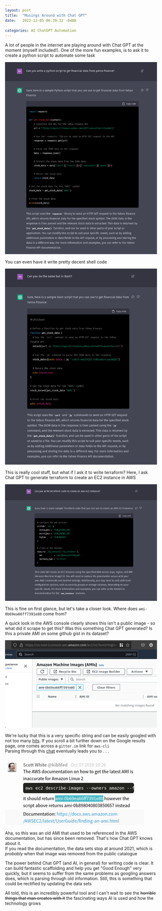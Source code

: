 ```yaml
---
layout: post
title:  "Musings Around with Chat GPT"
date:   2022-12-05 06:39:32 -0400

categories: AI ChatGPT Automation
---
```


A lot of people in the internet are playing around with Chat GPT at the moment (myself included!). One of the more fun examples, is to ask it to create a python script to automate some task

![Chat GPT generating a python script to get financial data](/assets/chat-gpt-python-script.png)

You can even have it write pretty decent shell code

![Same script as above but in Bash](/assets/chap-gpt3-shell-code.png)

This is really cool stuff, but what if I ask it to write terraform?
Here, I ask Chat GPT to generate terraform to create an EC2 instance in AWS

![Request chat gpt to create an EC2 instance in terraform](/assets/chat-gpt3-terraform-ec2-instance.png)

This is fine on first glance, but let's take a closer look. Where does `ami-0b69ea66ff7391e80` come from?

A quick look in the AWS console clearly shows this isn't a public image - so what did it scrape to get this?
Was this something Chat GPT generated? Is this a private AMI on some github gist in its dataset?

![AWS AMI console](/assets/personal-aws-acct-ami.png)

We're lucky that this is a very specific string and can be easily googled with not too many [hits](https://www.google.com/search?q=%22ami-0b69ea66ff7391e80%22&source=hp&ei=C4mOY5XpEcGl5NoP2I60CA&iflsig=AJiK0e8AAAAAY46XGzuZUMRkrsQUsLmhru9R-Me5XtQ8&ved=0ahUKEwjVmoLV2uP7AhXBElkFHVgHDQEQ4dUDCAk&uact=5&oq=%22ami-0b69ea66ff7391e80%22&gs_lcp=Cgdnd3Mtd2l6EAMyBwgAEB4QogQyBQgAEKIEMgUIABCiBDIFCAAQogRQAFjECmDVDWgAcAB4AIABgAGIAY8CkgEDMi4xmAEAoAEBoAEC&sclient=gws-wiz).
If you scroll a bit further down on the Google results page, one comes across a `gitter.im` link for `aws-cli`    
Parsing through this [chat](https://gitter.im/aws/aws-cli?at=5d6fbde58a83ef34a318cedb) eventually leads you to . . .

![Comment that has the ami tag](/assets/aws-ami-doc.png)

Aha, so this was an old AMI that used to be referenced in the AWS documentation, but has since been removed. That's how Chat GPT knows about it.     
If you read the documentation, the data sets stop at around 2021, which is _probably_ when that image was removed from the public catalogue

The power behind Chat GPT (and AI, in general) for writing code is clear. It can build fantastic scaffolding and help you get "Good Enough" very quickly, but it seems to suffer from the same problems as googling answers does, which is parsing through old information. Still, this is something that could be rectified by updating the data sets

All told, this is an incredibly powerful tool and I can't wait to see the ~~horrible things that man creates with it~~ the fascinating ways AI is used and how the technology grows